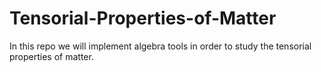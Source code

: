 # Tensorial-Properties-of-Matter
In this repo we will implement algebra tools in order to study the tensorial 
  properties of matter.
